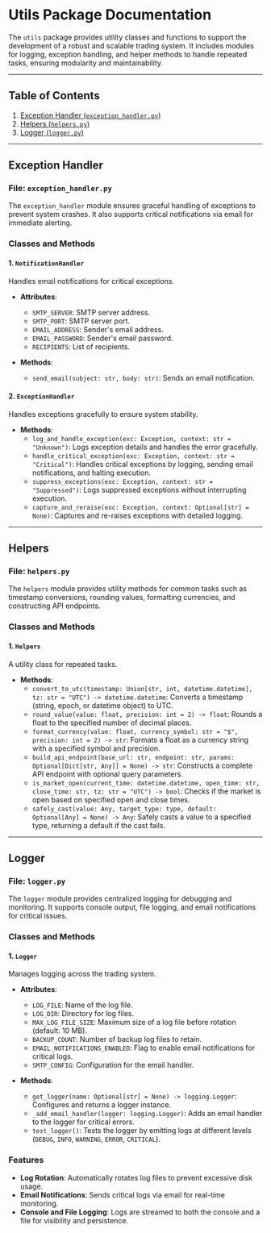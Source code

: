 # Utils Package Documentation

The `utils` package provides utility classes and functions to support the development of a robust and scalable trading system. It includes modules for logging, exception handling, and helper methods to handle repeated tasks, ensuring modularity and maintainability.

---

## Table of Contents

1. [Exception Handler (`exception_handler.py`)](#exception-handler)
2. [Helpers (`helpers.py`)](#helpers)
3. [Logger (`logger.py`)](#logger)

---

## Exception Handler

### File: `exception_handler.py`

The `exception_handler` module ensures graceful handling of exceptions to prevent system crashes. It also supports critical notifications via email for immediate alerting.

### Classes and Methods

#### 1. `NotificationHandler`

Handles email notifications for critical exceptions.

- **Attributes**:
  - `SMTP_SERVER`: SMTP server address.
  - `SMTP_PORT`: SMTP server port.
  - `EMAIL_ADDRESS`: Sender's email address.
  - `EMAIL_PASSWORD`: Sender's email password.
  - `RECIPIENTS`: List of recipients.

- **Methods**:
  - `send_email(subject: str, body: str)`: Sends an email notification.

#### 2. `ExceptionHandler`

Handles exceptions gracefully to ensure system stability.

- **Methods**:
  - `log_and_handle_exception(exc: Exception, context: str = "Unknown")`:
    Logs exception details and handles the error gracefully.
  - `handle_critical_exception(exc: Exception, context: str = "Critical")`:
    Handles critical exceptions by logging, sending email notifications, and halting execution.
  - `suppress_exceptions(exc: Exception, context: str = "Suppressed")`:
    Logs suppressed exceptions without interrupting execution.
  - `capture_and_reraise(exc: Exception, context: Optional[str] = None)`:
    Captures and re-raises exceptions with detailed logging.

---

## Helpers

### File: `helpers.py`

The `helpers` module provides utility methods for common tasks such as timestamp conversions, rounding values, formatting currencies, and constructing API endpoints.

### Classes and Methods

#### 1. `Helpers`

A utility class for repeated tasks.

- **Methods**:
  - `convert_to_utc(timestamp: Union[str, int, datetime.datetime], tz: str = "UTC") -> datetime.datetime`:
    Converts a timestamp (string, epoch, or datetime object) to UTC.
  - `round_value(value: float, precision: int = 2) -> float`:
    Rounds a float to the specified number of decimal places.
  - `format_currency(value: float, currency_symbol: str = "$", precision: int = 2) -> str`:
    Formats a float as a currency string with a specified symbol and precision.
  - `build_api_endpoint(base_url: str, endpoint: str, params: Optional[Dict[str, Any]] = None) -> str`:
    Constructs a complete API endpoint with optional query parameters.
  - `is_market_open(current_time: datetime.datetime, open_time: str, close_time: str, tz: str = "UTC") -> bool`:
    Checks if the market is open based on specified open and close times.
  - `safely_cast(value: Any, target_type: type, default: Optional[Any] = None) -> Any`:
    Safely casts a value to a specified type, returning a default if the cast fails.

---

## Logger

### File: `logger.py`

The `logger` module provides centralized logging for debugging and monitoring. It supports console output, file logging, and email notifications for critical issues.

### Classes and Methods

#### 1. `Logger`

Manages logging across the trading system.

- **Attributes**:
  - `LOG_FILE`: Name of the log file.
  - `LOG_DIR`: Directory for log files.
  - `MAX_LOG_FILE_SIZE`: Maximum size of a log file before rotation (default: 10 MB).
  - `BACKUP_COUNT`: Number of backup log files to retain.
  - `EMAIL_NOTIFICATIONS_ENABLED`: Flag to enable email notifications for critical logs.
  - `SMTP_CONFIG`: Configuration for the email handler.

- **Methods**:
  - `get_logger(name: Optional[str] = None) -> logging.Logger`:
    Configures and returns a logger instance.
  - `_add_email_handler(logger: logging.Logger)`:
    Adds an email handler to the logger for critical errors.
  - `test_logger()`:
    Tests the logger by emitting logs at different levels (`DEBUG`, `INFO`, `WARNING`, `ERROR`, `CRITICAL`).

### Features

- **Log Rotation**: Automatically rotates log files to prevent excessive disk usage.
- **Email Notifications**: Sends critical logs via email for real-time monitoring.
- **Console and File Logging**: Logs are streamed to both the console and a file for visibility and persistence.




